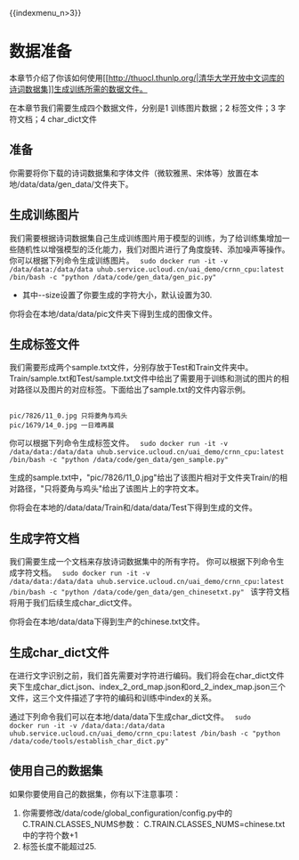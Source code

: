 {{indexmenu_n>3}}

# 数据准备
本章节介绍了你该如何使用[[http://thuocl.thunlp.org/|清华大学开放中文词库的诗词数据集]]生成训练所需的数据文件。

在本章节我们需要生成四个数据文件，分别是1 训练图片数据；2 标签文件；3 字符文档；4 char_dict文件

## 准备
你需要将你下载的诗词数据集和字体文件（微软雅黑、宋体等）放置在本地/data/data/gen_data/文件夹下。

## 生成训练图片
我们需要根据诗词数据集自己生成训练图片用于模型的训练，为了给训练集增加一些随机性以增强模型的泛化能力，我们对图片进行了角度旋转、添加噪声等操作。
你可以根据下列命令生成训练图片。
<code>
sudo docker run -it -v /data/data:/data/data uhub.service.ucloud.cn/uai_demo/crnn_cpu:latest /bin/bash -c "python /data/code/gen_data/gen_pic.py"
</code>

  * 其中--size设置了你要生成的字符大小，默认设置为30.

你将会在本地/data/data/pic文件夹下得到生成的图像文件。
## 生成标签文件
我们需要形成两个sample.txt文件，分别存放于Test和Train文件夹中。Train/sample.txt和Test/sample.txt文件中给出了需要用于训练和测试的图片的相对路径以及图片的对应标签。下面给出了sample.txt的文件内容示例。

<code>
pic/7826/11_0.jpg 只将菱角与鸡头
pic/1679/14_0.jpg 一日难再晨
</code>

你可以根据下列命令生成标签文件。
<code>
sudo docker run -it -v /data/data:/data/data uhub.service.ucloud.cn/uai_demo/crnn_cpu:latest /bin/bash -c "python /data/code/gen_data/gen_sample.py"
</code>

生成的sample.txt中，"pic/7826/11\_0.jpg"给出了该图片相对于文件夹Train/的相对路径，"只将菱角与鸡头"给出了该图片上的字符文本。

你将会在本地的/data/data/Train和/data/data/Test下得到生成的文件。
## 生成字符文档
我们需要生成一个文档来存放诗词数据集中的所有字符。
你可以根据下列命令生成字符文档。
<code>
sudo docker run -it -v /data/data:/data/data uhub.service.ucloud.cn/uai_demo/crnn_cpu:latest /bin/bash -c "python /data/code/gen_data/gen_chinesetxt.py"
</code>
该字符文档将用于我们后续生成char\_dict文件。

你将会在本地/data/data下得到生产的chinese.txt文件。
## 生成char_dict文件
在进行文字识别之前，我们首先需要对字符进行编码。我们将会在char\_dict文件夹下生成char\_dict.json、index\_2\_ord\_map.json和ord\_2\_index\_map.json三个文件，这三个文件描述了字符的编码和训练中index的关系。

通过下列命令我们可以在本地/data/data下生成char\_dict文件。
<code>
sudo docker run -it -v /data/data:/data/data uhub.service.ucloud.cn/uai_demo/crnn_cpu:latest /bin/bash -c "python /data/code/tools/establish_char_dict.py"
</code>

## 使用自己的数据集
如果你要使用自己的数据集，你有以下注意事项：

1. 你需要修改/data/code/global\_configuration/config.py中的C.TRAIN.CLASSES_NUMS参数：
     C.TRAIN.CLASSES\_NUMS=chinese.txt中的字符个数+1
2. 标签长度不能超过25.